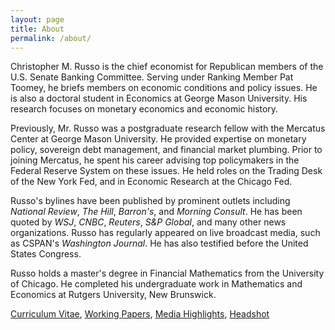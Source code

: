 ```yaml
---
layout: page
title: About
permalink: /about/
---
```


Christopher M. Russo is the chief economist for Republican members of the U.S. Senate Banking Committee. Serving under Ranking Member Pat Toomey, he briefs members on economic conditions and policy issues. He is also a doctoral student in Economics at George Mason University. His research focuses on monetary economics and economic history.

Previously, Mr. Russo was a postgraduate research fellow with the Mercatus Center at George Mason University. He provided expertise on monetary policy, sovereign debt management, and financial market plumbing. Prior to joining Mercatus, he spent his career advising top policymakers in the Federal Reserve System on these issues. He held roles on the Trading Desk of the New York Fed, and in Economic Research at the Chicago Fed.

Russo's bylines have been published by prominent outlets including *National Review*, *The Hill*, *Barron's*, and *Morning Consult*. He has been quoted by *WSJ*, *CNBC*, *Reuters*, *S&P Global*, and many other news organizations. Russo has regularly appeared on live broadcast media, such as CSPAN's *Washington Journal*. He has also testified before the United States Congress. 


Russo holds a master's degree in Financial Mathematics from the University of Chicago. He completed his undergraduate work in Mathematics and Economics at Rutgers University, New Brunswick. 

[Curriculum Vitae](../CV.pdf), [Working Papers](https://papers.ssrn.com/sol3/cf_dev/AbsByAuth.cfm?per_id=4916490), [Media Highlights](../media_highlights.pdf), [Headshot](../images/avatar.jpg)